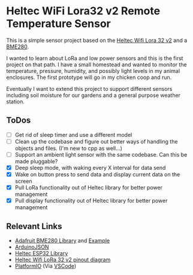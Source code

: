 # Heltec WiFi Lora32 v2 Remote Temperature Sensor

This is a simple sensor project based on the [Heltec Wifi Lora 32 v2](https://heltec.org/project/wifi-lora-32/) and a [BME280](https://www.amazon.com/Organizer-Temperature-Humidity-Atmospheric-Barometric/dp/B07V5CL3L8/).

I wanted to learn about LoRa and low power sensors and this is the first project on that path. I have a small homestead and wanted to monitor the temperature, pressure, humidity, and possibly light levels in my animal enclosures. The first prototype will go in my chicken coop and run.

Eventually I want to extend this project to support different sensors including soil moisture for our gardens and a general purpose weather station.

## ToDos

* [ ] Get rid of sleep timer and use a different model
* [ ] Clean up the codebase and figure out better ways of handling the objects and files. (I'm new to cpp as well...)
* [ ] Support an ambient light sensor with the same codebase. Can this be made pluggable?
* [X] Deep sleep mode, with waking every X interval for data send
* [X] Wake on button press to send data and display current data on the screen
* [X] Pull LoRa functionality out of Heltec library for better power management
* [X] Pull display functionality out of Heltec library for better power management

## Relevant Links

* [Adafruit BME280 Library](https://github.com/adafruit/Adafruit_BME280_Library) and [Example](https://learn.adafruit.com/adafruit-bme280-humidity-barometric-pressure-temperature-sensor-breakout/arduino-test)
* [ArduinoJSON](https://arduinojson.org/)
* [Heltec ESP32 Library](https://github.com/HelTecAutomation/Heltec_ESP32)
* [Heltec Wifi LoRa 32 v2 pinout diagram](assets/WIFI_LoRa_32_V2.pdf)
* [PlatformIO](https://platformio.org/) (Via [VSCode](https://code.visualstudio.com/))
